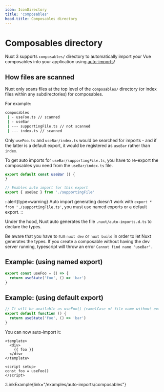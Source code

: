 ```yaml
---
icon: IconDirectory
title: 'composables'
head.title: Composables directory
---
```


# Composables directory

Nuxt 3 supports `composables/` directory to automatically import your Vue composables into your application using [auto-imports](/guide/concepts/auto-imports)!

## How files are scanned

Nuxt only scans files at the top level of the `composables/` directory (or index files within any subdirectories) for composables.

For example:

```bash
composables
 | - useFoo.ts // scanned
 | - useBar
 | --- supportingFile.ts // not scanned
 | --- index.ts // scanned
```

Only `useFoo.ts` and `useBar/index.ts` would be searched for imports - and if the latter is a default export, it would be registered as `useBar` rather than `index`.

To get auto imports for `useBar/supportingFile.ts`, you have to re-export the composables you need from the `useBar/index.ts` file.

```js [composables/useBar/index.ts]
export default const useBar () {
}

// Enables auto import for this export
export { useBaz } from './supportingFile'
```

::alert{type=warning}
Auto import generating doesn't work with `export * from './supportingFile.ts'`, you must use named exports or a default export.
::

Under the hood, Nuxt auto generates the file `.nuxt/auto-imports.d.ts` to declare the types.

Be aware that you have to run `nuxt dev` or `nuxt build` in order to let Nuxt generates the types. If you create a composable without having the dev server running, typescript will throw an error `Cannot find name 'useBar'.`

## Example: (using named export)

```js [composables/useFoo.ts]
export const useFoo = () => {
  return useState('foo', () => 'bar')
}
```

## Example: (using default export)

```js [composables/use-foo.ts or composables/useFoo.ts]
// It will be available as useFoo() (camelCase of file name without extension)
export default function () {
  return useState('foo', () => 'bar')
}
```

You can now auto-import it:

```vue [app.vue]
<template>
  <div>
    {{ foo }}
  </div>
</template>

<script setup>
const foo = useFoo()
</script>
```

:LinkExample{link="/examples/auto-imports/composables"}

